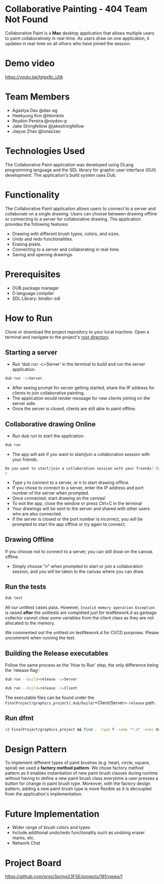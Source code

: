 #  Collaborative Painting - 404 Team Not Found
Collaborative Paint is a **Mac** desktop application that allows multiple users to paint collaboratively in real-time. As users draw on one application, it updates in real-time on all others who have joined the session.

# Demo video
https://youtu.be/lgigx9c_UtA

# Team Members
- Agastya Das @das-ag
- Heekyung Kim @hkimkim
- Roydon Pereira @roydon-p
- Jake Stringfellow @jakestringfellow
- Jiayue Zhao @lunazzao

# Technologies Used
The Collaborative Paint application was developed using DLang programming language and the SDL library for graphic user interface (GUI) development. The application's build system uses Dub.

# Functionality
The Collaborative Paint application allows users to connect to a server and collaborate on a single drawing. Users can choose between drawing offline or connecting to a server for collaborative drawing. The application provides the following features:
* Drawing with different brush types, colors, and sizes.
* Undo and redo functionalities.
* Erasing pixels.
* Connecting to a server and collaborating in real-time.
* Saving and opening drawings.

# Prerequisites
* DUB package manager
* D language compiler
* SDL Library: bindbc-sdl

# How to Run
Clone or download the project repository to your local machine.
Open a terminal and navigate to the project's [root directory](/FinalProject/graphics_project/).

## Starting a server
* Run ‘dub run -c=Server’ in the terminal to build and run the server application.
```bash
dub run -c=Server
```
* After seeing prompt for server getting started, share the IP address for clients to join collaborative painting.
* The application would render message for new clients joining on the server side.
* Once the server is closed, clients are still able to paint offline.

## Collaborative drawing Online
* Run dub run to start the application.
```bash
dub run
```
* The app will ask if you want to start/join a collaboration session with your friends.
```bash
Do you want to start/join a collaboration session with your friends? (y/n):
> 
```
* Type y to connect to a server, or n to start drawing offline.
* If you chose to connect to a server, enter the IP address and port number of the server when prompted.
* Once connected, start drawing on the canvas!
* To exit the app, close the window or press Ctrl+C in the terminal
* Your drawings will be sent to the server and shared with other users who are also connected.
* If the server is closed or the port number is incorrect, you will be prompted to start the app offline or try again to connect.

## Drawing Offline
If you choose not to connect to a server, you can still draw on the canvas offline. 
* Simply choose "n" when prompted to start or join a collaboration session, and you will be taken to the canvas where you can draw.

## Run the tests
```bash
dub test
```
All our unittest cases pass. However, `Invalid memory operation Exception` is raised **after** the unittests are completed just for testNework.d as garbage collector cannot clear some variables from the client class as they are not allocated to the memory.

We commented out the unittest on testNework.d for CI/CD purposes. Please uncomment when running the test.  

## Building the Release executables
Follow the same process as the 'How to Run' step, the only difference being the 'release flag':
```bash
dub run --build=release -c=Server
```
```bash
dub run --build=release -c=Client
```
The executable files can be found under the `FinalProject/graphics_project/.dub/build/`<Client/Server>`-release` path.

## Run dfmt
```bash
cd FinalProject/graphics_project && find . -type f -name "*.d" -exec dub run dfmt -- -i {} \;
```

# Design Pattern

To implement different types of paint brushes (e.g. heart, circle, square, spiral) we used a **factory method pattern**. We chose factory method pattern as it enables instantiation of new paint brush classes during runtime without having to define a new paint brush class everytime a user presses a button for change in paint brush type. Moreover, with the factory design pattern, adding a new paint brush type is more flexible as it is decoupled from the application's implementation.

# Future Implementation
- Wider range of brush colors and types
- Include additional undo/redo functionality such as undoing eraser marks, etc. 
- Network Chat

# Project Board

https://github.com/orgs/Spring23FSE/projects/191/views/1

